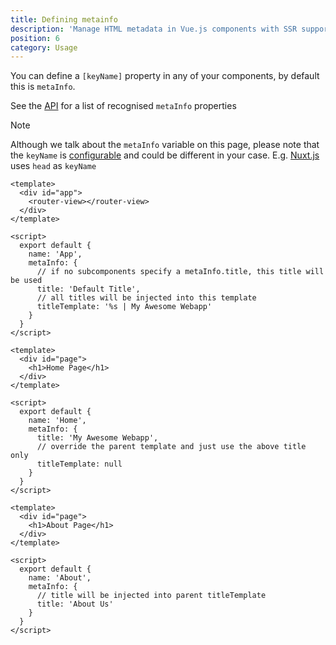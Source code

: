 ```yaml
---
title: Defining metainfo
description: 'Manage HTML metadata in Vue.js components with SSR support for Nuxt.js!'
position: 6
category: Usage
---
```


You can define a `[keyName]` property in any of your components, by default this is `metaInfo`.

See the [API](/api/metainfo-properties) for a list of recognised `metaInfo` properties

<alert type="info">
  
  Note
  
  Although we talk about the `metaInfo` variable on this page, please note that the `keyName` is [configurable](/api/plugin-options#keyname) and could be different in your case. E.g. [Nuxt.js](https://nuxtjs.org/api/pages-head#the-head-method) uses `head` as `keyName`

</alert>

```html{}[App.vue]
<template>
  <div id="app">
    <router-view></router-view>
  </div>
</template>

<script>
  export default {
    name: 'App',
    metaInfo: {
      // if no subcomponents specify a metaInfo.title, this title will be used
      title: 'Default Title',
      // all titles will be injected into this template
      titleTemplate: '%s | My Awesome Webapp'
    }
  }
</script>
```

```html{}[Home.vue]
<template>
  <div id="page">
    <h1>Home Page</h1>
  </div>
</template>

<script>
  export default {
    name: 'Home',
    metaInfo: {
      title: 'My Awesome Webapp',
      // override the parent template and just use the above title only
      titleTemplate: null
    }
  }
</script>
```

```html{}[About.vue]
<template>
  <div id="page">
    <h1>About Page</h1>
  </div>
</template>

<script>
  export default {
    name: 'About',
    metaInfo: {
      // title will be injected into parent titleTemplate
      title: 'About Us'
    }
  }
</script>
```
